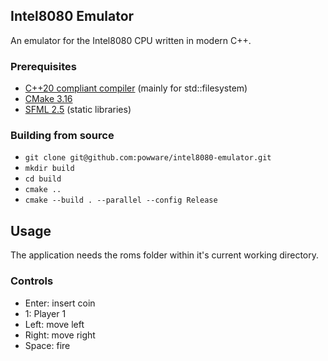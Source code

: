 ## Intel8080 Emulator

An emulator for the Intel8080 CPU written in modern C++.

### Prerequisites
- [C++20 compliant compiler](https://en.cppreference.com/w/cpp/compiler_support) (mainly for std::filesystem)
- [CMake 3.16](https://cmake.org/)
- [SFML 2.5](https://www.sfml-dev.org/tutorials/2.5/#getting-started) (static libraries)


### Building from source
- `git clone git@github.com:powware/intel8080-emulator.git`
- `mkdir build`
- `cd build`
- `cmake ..`
- `cmake --build . --parallel --config Release`

## Usage
The application needs the roms folder within it's current working directory.

### Controls
- Enter: insert coin
- 1: Player 1
- Left: move left
- Right: move right
- Space: fire


